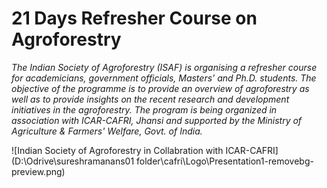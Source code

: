 # 21 Days Refresher Course on Agroforestry


*The Indian Society of Agroforestry (ISAF) is organising a refresher course for academicians, government officials, Masters’ and Ph.D. students. The objective of the programme is to provide an overview of agroforestry as well as to provide insights on the recent research and development initiatives in the agroforestry. The program is being organized in association with ICAR-CAFRI, Jhansi and supported by the Ministry of Agriculture & Farmers' Welfare, Govt. of India.*

![Indian Society of Agroforestry in Collabration with ICAR-CAFRI](D:\Odrive\sureshramanans01 folder\cafri\Logo\Presentation1-removebg-preview.png)


